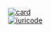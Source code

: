 [![card](https://github-readme-stats.vercel.app/api?username=lindiass&theme=default)](https://github.com/iuricode/)<br />
[![iuricode](https://github-readme-stats.vercel.app/api/top-langs/?username=lindiass&hide=html&layout=compact&theme=default)](https://github.com/iuricode/)
